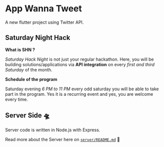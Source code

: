 # App Wanna Tweet

A new flutter project using Twitter API.

## Saturday Night Hack

**What is SHN ?**

_Saturday Hack Night_ is not just your regular hackathon. Here, you will be building solutions/applications via **API integration** on every _first and third Saturday_ of the month.

**Schedule of the program**

Saturday evening _6 PM to 11 PM_ every odd saturday you will be able to take part in the program. Yes it is a recurring event and yes, you are welcome every time.


## Server Side 🛸

Server code is written in Node.js with Express. 

Read more about the Server here on [`server/README.md`](server/README.md) 🦄

